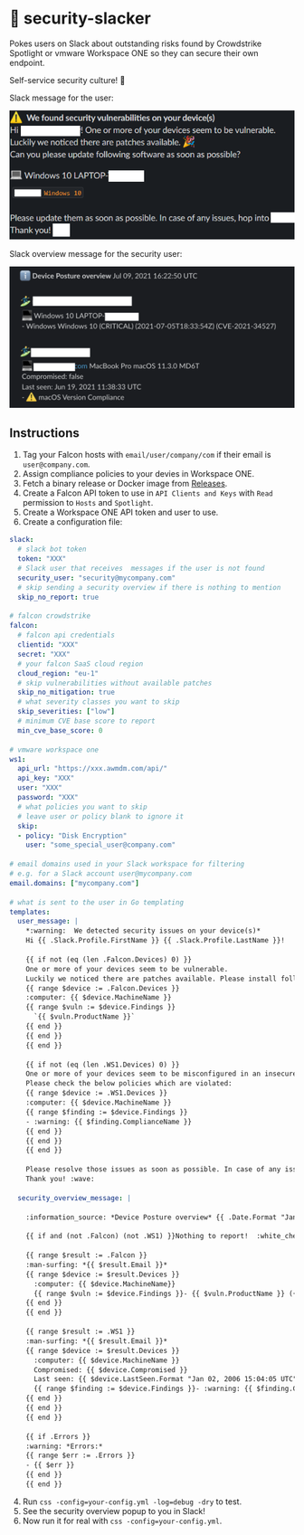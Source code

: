 # 🤖 security-slacker
Pokes users on Slack about outstanding risks found by Crowdstrike Spotlight or vmware Workspace ONE so they can secure their own endpoint.

Self-service security culture! :partying_face:

Slack message for the user:

![slack example](.github/readme/user.png)

Slack overview message for the security user:

![slack example](.github/readme/overview.png)

## Instructions

1. Tag your Falcon hosts with `email/user/company/com` if their email is `user@company.com`.
2. Assign compliance policies to your devies in Workspace ONE. 
3. Fetch a binary release or Docker image from [Releases](https://github.com/hazcod/crowdstrike-spotlight-slacker/releases).
4. Create a Falcon API token to use in `API Clients and Keys` with `Read` permission to `Hosts` and `Spotlight`.
5. Create a Workspace ONE API token and user to use.
6. Create a configuration file:
```yaml
slack:
  # slack bot token
  token: "XXX"
  # Slack user that receives  messages if the user is not found
  security_user: "security@mycompany.com"
  # skip sending a security overview if there is nothing to mention
  skip_no_report: true

# falcon crowdstrike
falcon:
  # falcon api credentials
  clientid: "XXX"
  secret: "XXX"
  # your falcon SaaS cloud region
  cloud_region: "eu-1"
  # skip vulnerabilities without available patches
  skip_no_mitigation: true
  # what severity classes you want to skip
  skip_severities: ["low"]
  # minimum CVE base score to report
  min_cve_base_score: 0

# vmware workspace one
ws1:
  api_url: "https://xxx.awmdm.com/api/"
  api_key: "XXX"
  user: "XXX"
  password: "XXX"
  # what policies you want to skip
  # leave user or policy blank to ignore it
  skip:
  - policy: "Disk Encryption"
    user: "some_special_user@company.com"

# email domains used in your Slack workspace for filtering
# e.g. for a Slack account user@mycompany.com
email.domains: ["mycompany.com"]

# what is sent to the user in Go templating
templates:
  user_message: |
    *:warning:  We detected security issues on your device(s)*
    Hi {{ .Slack.Profile.FirstName }} {{ .Slack.Profile.LastName }}!

    {{ if not (eq (len .Falcon.Devices) 0) }}
    One or more of your devices seem to be vulnerable.
    Luckily we noticed there are patches available. Please install following patches:
    {{ range $device := .Falcon.Devices }}
    :computer: {{ $device.MachineName }}
    {{ range $vuln := $device.Findings }}
      `{{ $vuln.ProductName }}`
    {{ end }}
    {{ end }}
    {{ end }}

    {{ if not (eq (len .WS1.Devices) 0) }}
    One or more of your devices seem to be misconfigured in an insecure way.
    Please check the below policies which are violated:
    {{ range $device := .WS1.Devices }}
    :computer: {{ $device.MachineName }}
    {{ range $finding := $device.Findings }}
    - :warning: {{ $finding.ComplianceName }}
    {{ end }}
    {{ end }}
    {{ end }}

    Please resolve those issues as soon as possible. In case of any issues, hop into *#security*.
    Thank you! :wave:

  security_overview_message: |

    :information_source: *Device Posture overview* {{ .Date.Format "Jan 02, 2006 15:04:05 UTC" }}

    {{ if and (not .Falcon) (not .WS1) }}Nothing to report!  :white_check_mark: {{ else }}

    {{ range $result := .Falcon }}
    :man-surfing: *{{ $result.Email }}*
    {{ range $device := $result.Devices }}
      :computer: {{ $device.MachineName}}
      {{ range $vuln := $device.Findings }}- {{ $vuln.ProductName }} ({{ $vuln.CveSeverity }}) ({{ $vuln.TimestampFound }}) ({{ $vuln.CveID }}){{ end }}
    {{ end }}
    {{ end }}

    {{ range $result := .WS1 }}
    :man-surfing: *{{ $result.Email }}*
    {{ range $device := $result.Devices }}
      :computer: {{ $device.MachineName }}
      Compromised: {{ $device.Compromised }}
      Last seen: {{ $device.LastSeen.Format "Jan 02, 2006 15:04:05 UTC" }}
      {{ range $finding := $device.Findings }}- :warning: {{ $finding.ComplianceName }}{{ end }}
    {{ end }}
    {{ end }}
    {{ end }}

    {{ if .Errors }}
    :warning: *Errors:*
    {{ range $err := .Errors }}
    - {{ $err }}
    {{ end }}
    {{ end }}
```
4. Run `css -config=your-config.yml -log=debug -dry` to test.
5. See the security overview popup to you in Slack!
6. Now run it for real with `css -config=your-config.yml`.
